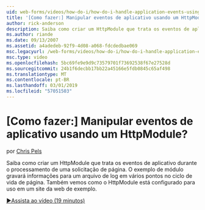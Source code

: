 ```yaml
---
uid: web-forms/videos/how-do-i/how-do-i-handle-application-events-using-an-httpmodule
title: '[Como fazer:] Manipular eventos de aplicativo usando um HttpModule? | Microsoft Docs'
author: rick-anderson
description: Saiba como criar um HttpModule que trata os eventos de aplicativo durante o processamento de uma solicitação de página. O exemplo de módulo gravará as informações em um log...
ms.author: riande
ms.date: 09/13/2007
ms.assetid: a4adedeb-92f9-4d08-a068-fdcdedbae069
msc.legacyurl: /web-forms/videos/how-do-i/how-do-i-handle-application-events-using-an-httpmodule
msc.type: video
ms.openlocfilehash: 5bc69fe9e9d9c73579701f73692538f67e27528d
ms.sourcegitcommit: 24b1f6decbb17bb22a45166e5fdb0845c65af498
ms.translationtype: MT
ms.contentlocale: pt-BR
ms.lasthandoff: 03/01/2019
ms.locfileid: "57051503"
---
```

<a name="how-do-i-handle-application-events-using-an-httpmodule"></a>[Como fazer:] Manipular eventos de aplicativo usando um HttpModule?
====================
por [Chris Pels](https://twitter.com/chrispels)

Saiba como criar um HttpModule que trata os eventos de aplicativo durante o processamento de uma solicitação de página. O exemplo de módulo gravará informações para um arquivo de log em vários pontos no ciclo de vida de página. Também vemos como o HttpModule está configurado para uso em um site da web de exemplo.

[&#9654;Assista ao vídeo (19 minutos)](https://channel9.msdn.com/Blogs/ASP-NET-Site-Videos/how-do-i-handle-application-events-using-an-httpmodule)
